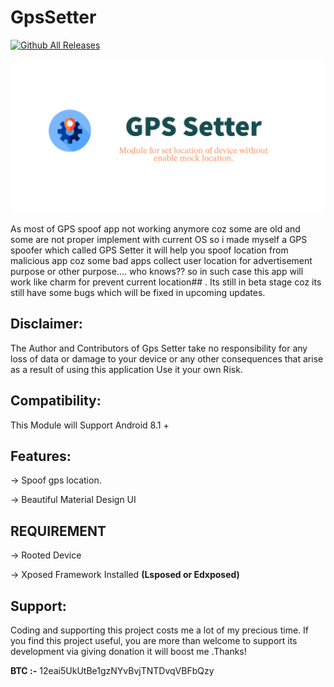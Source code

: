 # GpsSetter

[![Github All Releases](https://img.shields.io/github/downloads/Xposed-Modules-Repo/com.android1500.gpssetter/total.svg)]()

![](https://github.com/Xposed-Modules-Repo/com.android1500.gpssetter/blob/main/banner.png) 

As most of GPS spoof app not working anymore coz some are old and some are not proper implement with current OS so i made myself a GPS spoofer which called GPS Setter it will help you spoof location from malicious app coz some bad apps collect user location for advertisement  purpose or other purpose.... who knows?? so in such case this app will work like charm for prevent current location## . Its still in beta stage coz its still have some bugs which will be fixed in upcoming updates.




## Disclaimer:

The Author and Contributors of Gps Setter take no responsibility for any loss of data or damage to your device or any other consequences that arise as a result of using this application Use it your own Risk.  

## Compatibility:  

This Module will Support Android 8.1 +  

## Features:

-> Spoof gps location. 

-> Beautiful Material Design UI

 ## REQUIREMENT 
  
 -> Rooted Device 
 
 -> Xposed Framework Installed **(Lsposed or Edxposed)**
 
 ## Support:
 
Coding and supporting this project costs me a lot of my precious time. If you find this project useful, you are more than welcome to support its development via giving donation it will boost me .Thanks!

**BTC :-** 12eai5UkUtBe1gzNYvBvjTNTDvqVBFbQzy
